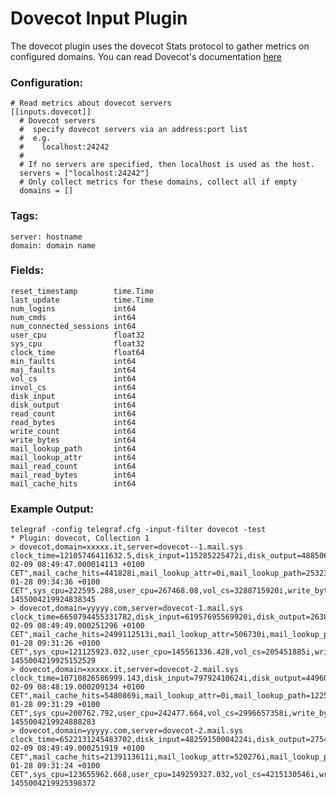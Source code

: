 # Dovecot Input Plugin

The dovecot plugin uses the dovecot Stats protocol to gather metrics on configured
domains. You can read Dovecot's documentation
[here](http://wiki2.dovecot.org/Statistics)


### Configuration:

```
# Read metrics about dovecot servers
[[inputs.dovecot]]
  # Dovecot servers
  #  specify dovecot servers via an address:port list
  #  e.g.
  #    localhost:24242
  #
  # If no servers are specified, then localhost is used as the host.
  servers = ["localhost:24242"]
  # Only collect metrics for these domains, collect all if empty
  domains = []
```


### Tags:
	server: hostname
	domain: domain name


### Fields:

	reset_timestamp        time.Time
	last_update            time.Time
	num_logins             int64
	num_cmds               int64
	num_connected_sessions int64
	user_cpu               float32
	sys_cpu                float32
	clock_time             float64
	min_faults             int64
	maj_faults             int64
	vol_cs                 int64
	invol_cs               int64
	disk_input             int64
	disk_output            int64
	read_count             int64
	read_bytes             int64
	write_count            int64
	write_bytes            int64
	mail_lookup_path       int64
	mail_lookup_attr       int64
	mail_read_count        int64
	mail_read_bytes        int64
	mail_cache_hits        int64


### Example Output:

```
telegraf -config telegraf.cfg -input-filter dovecot -test
* Plugin: dovecot, Collection 1
> dovecot,domain=xxxxx.it,server=dovecot--1.mail.sys clock_time=12105746411632.5,disk_input=115285225472i,disk_output=4885067755520i,invol_cs=169701886i,last_update="2016-02-09 08:49:47.000014113 +0100 CET",mail_cache_hits=441828i,mail_lookup_attr=0i,mail_lookup_path=25323i,mail_read_bytes=241188145i,mail_read_count=11719i,maj_faults=3168i,min_faults=321438988i,num_cmds=51635i,num_connected_sessions=2i,num_logins=17149i,read_bytes=7939026951110i,read_count=3716991752i,reset_timestamp="2016-01-28 09:34:36 +0100 CET",sys_cpu=222595.288,user_cpu=267468.08,vol_cs=3288715920i,write_bytes=4483648967059i,write_count=1640646952i 1455004219924838345
> dovecot,domain=yyyyy.com,server=dovecot-1.mail.sys clock_time=6650794455331782,disk_input=61957695569920i,disk_output=2638244004487168i,invol_cs=2004805041i,last_update="2016-02-09 08:49:49.000251296 +0100 CET",mail_cache_hits=2499112513i,mail_lookup_attr=506730i,mail_lookup_path=39128227i,mail_read_bytes=1076496874501i,mail_read_count=32615262i,maj_faults=1643304i,min_faults=4216116325i,num_cmds=85785559i,num_connected_sessions=1177i,num_logins=11658255i,read_bytes=4289150974554145i,read_count=1112000703i,reset_timestamp="2016-01-28 09:31:26 +0100 CET",sys_cpu=121125923.032,user_cpu=145561336.428,vol_cs=205451885i,write_bytes=2420130526835796i,write_count=2991367252i 1455004219925152529
> dovecot,domain=xxxxx.it,server=dovecot-2.mail.sys clock_time=10710826586999.143,disk_input=79792410624i,disk_output=4496066158592i,invol_cs=150426876i,last_update="2016-02-09 08:48:19.000209134 +0100 CET",mail_cache_hits=5480869i,mail_lookup_attr=0i,mail_lookup_path=122563i,mail_read_bytes=340746273i,mail_read_count=44275i,maj_faults=1722i,min_faults=288071875i,num_cmds=50098i,num_connected_sessions=0i,num_logins=16389i,read_bytes=7259551999517i,read_count=3396625369i,reset_timestamp="2016-01-28 09:31:29 +0100 CET",sys_cpu=200762.792,user_cpu=242477.664,vol_cs=2996657358i,write_bytes=4133381575263i,write_count=1497242759i 1455004219924888283
> dovecot,domain=yyyyy.com,server=dovecot-2.mail.sys clock_time=6522131245483702,disk_input=48259150004224i,disk_output=2754333359087616i,invol_cs=2294595260i,last_update="2016-02-09 08:49:49.000251919 +0100 CET",mail_cache_hits=2139113611i,mail_lookup_attr=520276i,mail_lookup_path=37940318i,mail_read_bytes=1088002215022i,mail_read_count=31350271i,maj_faults=994420i,min_faults=1486260543i,num_cmds=40414997i,num_connected_sessions=978i,num_logins=11259672i,read_bytes=4445546612487315i,read_count=1763534543i,reset_timestamp="2016-01-28 09:31:24 +0100 CET",sys_cpu=123655962.668,user_cpu=149259327.032,vol_cs=4215130546i,write_bytes=2531186030222761i,write_count=2186579650i 1455004219925398372
```

